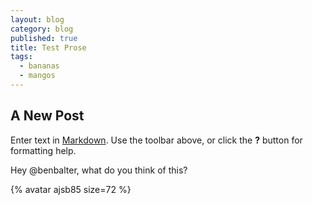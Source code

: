 ```yaml
---
layout: blog
category: blog
published: true
title: Test Prose
tags:
  - bananas
  - mangos
---
```

## A New Post

Enter text in [Markdown](http://daringfireball.net/projects/markdown/). Use the toolbar above, or click the **?** button for formatting help.


Hey @benbalter, what do you think of this?

{% avatar ajsb85 size=72 %}